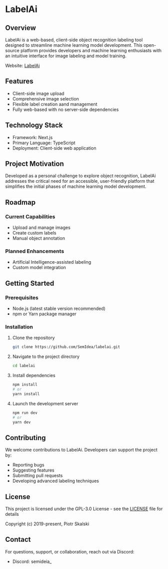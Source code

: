# LabelAi

## Overview

LabelAi is a web-based, client-side object recognition labeling tool designed to streamline machine learning model development. This open-source platform provides developers and machine learning enthusiasts with an intuitive interface for image labeling and model training.

Website: [LabelAi](https://labelai-ivory.vercel.app/)

## Features

- Client-side image upload
- Comprehensive image selection
- Flexible label creation aand management
- Fully web-based with no server-side dependencies

## Technology Stack

- Framework: Next.js
- Primary Language: TypeScript
- Deployment: Client-side web application

## Project Motivation

Developed as a personal challenge to explore object recognition, LabelAi addresses the critical need for an accessible, user-friendly platform that simplifies the initial phases of machine learning model development.

## Roadmap

### Current Capabilities

- Upload and manage images
- Create custom labels
- Manual object annotation

### Planned Enhancements

- Artificial Intelligence-assisted labeling
- Custom model integration

## Getting Started

### Prerequisites

- Node.js (latest stable version recommended)
- npm or Yarn package manager

### Installation

1. Clone the repository

   ```bash
   git clone https://github.com/SemIdea/labelai.git
   ```

2. Navigate to the project directory

   ```bash
   cd labelai
   ```

3. Install dependencies

   ```bash
   npm install
   # or
   yarn install
   ```

4. Launch the development server
   ```bash
   npm run dev
   # or
   yarn dev
   ```

## Contributing

We welcome contributions to LabelAi. Developers can support the project by:

- Reporting bugs
- Suggesting features
- Submitting pull requests
- Developing advanced labeling techniques

## License

This project is licensed under the GPL-3.0 License - see the [LICENSE][1] file for details

Copyright (c) 2019-present, Piotr Skalski

## Contact

For questions, support, or collaboration, reach out via Discord:

- Discord: semideia\_

[1]: ./LICENSE
